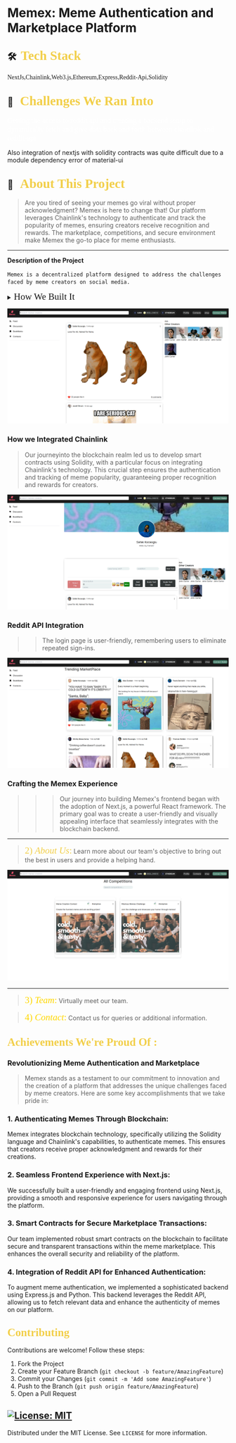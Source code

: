 # Memex: Meme Authentication and Marketplace Platform

## 🛠 &nbsp;<span style="color: #f2cf4a; font-family: Babas; font-size: 1.4em;">Tech Stack</span>

<span style="font-family: 'Arial, Helvetica, sans-serif';">NextJs,Chainlink,Web3.js,Ethereum,Express,Reddit-Api,Solidity</span>

## 💼 &nbsp; <span style="color: #f2cf4a; font-family: Babas; font-size: 1.4em;">Challenges We Ran Into</span>

<span style="color:#fff; font-family: 'Bebas Neue'; font-size: 1.2em;">Getting the access to reddit api and creating a backend setup to dynamically fetch and give data back and forth between chainlink and reddit-api.

Also integration of nextjs with solidity contracts was quite difficult due to a module dependency error of material-ui
</span>

## 🔭 &nbsp; <span style="color: #f2cf4a; font-family: Babas; font-size: 1.4em;">About This Project</span>

> Are you tired of seeing your memes go viral without proper acknowledgment? Memex is here to change that! Our platform leverages Chainlink's technology to authenticate and track the popularity of memes, ensuring creators receive recognition and rewards. The marketplace, competitions, and secure environment make Memex the go-to place for meme enthusiasts.

---

**Description of the Project**

`Memex is a decentralized platform designed to address the challenges faced by meme creators on social media.`

<details>
           <summary><span style="font-family:Papyrus; font-size:1.5em;">How We Built It</span></summary>
           <p></p>
</details>

![Blockchain Contracts in Solidity with Chainlink](./public/assets/screenShots/1.png)

### How we Integrated Chainlink

> Our journeyinto the blockchain realm led us to develop smart contracts using Solidity, with a particular focus on integrating Chainlink's technology. This crucial step ensures the authentication and tracking of meme popularity, guaranteeing proper recognition and rewards for creators.

![Backend with Express-based Python Script](./public/assets/screenShots/2.png)

### Reddit API Integration

> > The login page is user-friendly, remembering users to eliminate repeated sign-ins.

![Frontend with Next.js](./public/assets/screenShots/3.png)

### Crafting the Memex Experience

> > > Our journey into building Memex's frontend began with the adoption of Next.js, a powerful React framework. The primary goal was to create a user-friendly and visually appealing interface that seamlessly integrates with the blockchain backend.

---

> <span style="color: #f2cf4a; font-family: Babas; font-size: 1.5em;">2) _About Us_:</span> Learn more about our team's objective to bring out the best in users and provide a helping hand.

![About us](./public/assets/screenShots/4.png)

---

> <span style="color:gold; font-family: Babas; font-size: 1.5em;">3) _Team_:</span> Virtually meet our team.

> <span style="color:gold; font-family: Babas; font-size: 1.5em;">4) _Contact_:</span> Contact us for queries or additional information.

## <span style="color: #f2cf4a; font-family: Babas; font-size: 1.2em;"> Achievements We're Proud Of :</span>

### Revolutionizing Meme Authentication and Marketplace

> Memex stands as a testament to our commitment to innovation and the creation of a platform that addresses the unique challenges faced by meme creators. Here are some key accomplishments that we take pride in:

### 1. Authenticating Memes Through Blockchain:

Memex integrates blockchain technology, specifically utilizing the Solidity language and Chainlink's capabilities, to authenticate memes. This ensures that creators receive proper acknowledgment and rewards for their creations.

### 2. Seamless Frontend Experience with Next.js:

We successfully built a user-friendly and engaging frontend using Next.js, providing a smooth and responsive experience for users navigating through the platform.

### 3. Smart Contracts for Secure Marketplace Transactions:

Our team implemented robust smart contracts on the blockchain to facilitate secure and transparent transactions within the meme marketplace. This enhances the overall security and reliability of the platform.

### 4. Integration of Reddit API for Enhanced Authentication:

To augment meme authentication, we implemented a sophisticated backend using Express.js and Python. This backend leverages the Reddit API, allowing us to fetch relevant data and enhance the authenticity of memes on our platform.

## <span style="color: #f2cf4a; font-family: Babas; font-size: 1.2em;">Contributing</span>

Contributions are welcome! Follow these steps:

1. Fork the Project
2. Create your Feature Branch (`git checkout -b feature/AmazingFeature`)
3. Commit your Changes (`git commit -m 'Add some AmazingFeature'`)
4. Push to the Branch (`git push origin feature/AmazingFeature`)
5. Open a Pull Request

## [![License: MIT](https://img.shields.io/badge/License-MIT-yellow.svg)](https://opensource.org/licenses/MIT)

Distributed under the MIT License. See `LICENSE` for more information.

